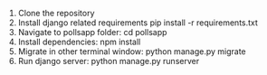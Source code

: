 1. Clone the repository
2. Install django related requirements pip install -r requirements.txt
3. Navigate to pollsapp folder: cd pollsapp
4. Install dependencies: npm install
5. Migrate in other terminal window: python manage.py migrate
6. Run django server: python manage.py runserver